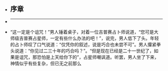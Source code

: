 - ## 序章
-
  -------------------------------------------------------------------------------------------------
- “这一定是个诅咒！”男人锤着桌子，对着一位吉普赛占卜师说道，“您可是大师级吉普赛占星师，一定有些什么办法的吧！”，说完，男人低下了头。年轻的占卜师叹了口气说道：“仅凭你的叙述，说是巧合也未尝不可”。男人攥紧拳头说道：“你见过二三十年的巧合吗？”。“但是现在已经是二十一世纪了，如果是诅咒，那恐怕是上天给你下的”，占星师嘲讽道。听罢，男人坐了下来，神情似乎有些复杂，但已无之前那么